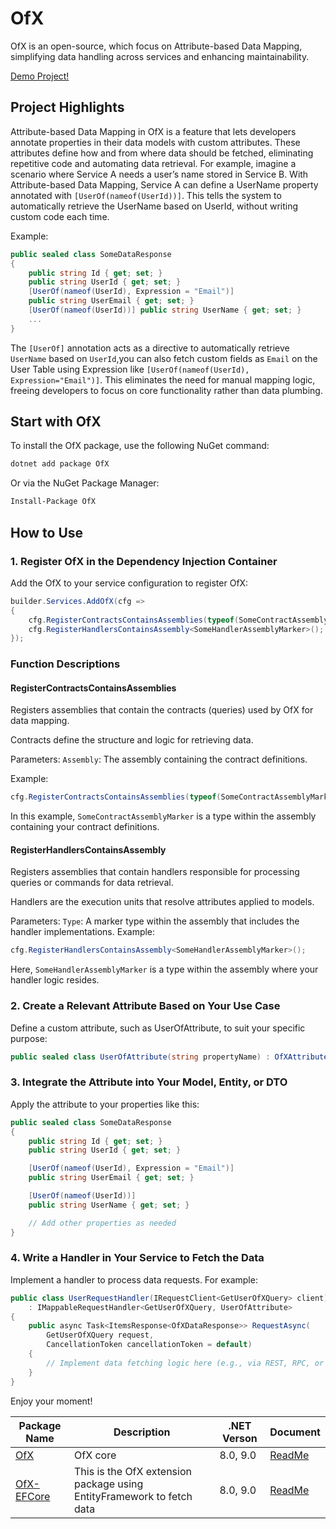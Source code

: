 # OfX

OfX is an open-source, which focus on Attribute-based Data Mapping, simplifying data handling across services and enhancing maintainability.

[Demo Project!](https://github.com/quyvu01/TestOfX-Demo)
## Project Highlights
Attribute-based Data Mapping in OfX is a feature that lets developers annotate properties in their data models with custom attributes. These attributes define how and from where data should be fetched, eliminating repetitive code and automating data retrieval.
For example, imagine a scenario where Service A needs a user’s name stored in Service B. With Attribute-based Data Mapping, Service A can define a UserName property annotated with `[UserOf(nameof(UserId))]`. This tells the system to automatically retrieve the UserName based on UserId, without writing custom code each time.

Example:

```C#
public sealed class SomeDataResponse
{
    public string Id { get; set; }
    public string UserId { get; set; }
    [UserOf(nameof(UserId), Expression = "Email")]
    public string UserEmail { get; set; }
    [UserOf(nameof(UserId))] public string UserName { get; set; }
    ...
}
```
The `[UserOf]` annotation acts as a directive to automatically retrieve `UserName` based on `UserId`,you can also fetch custom fields as `Email` on the User Table using Expression like `[UserOf(nameof(UserId), Expression="Email")]`. This eliminates the need for manual mapping logic, freeing developers to focus on core functionality rather than data plumbing.

## Start with OfX
To install the OfX package, use the following NuGet command:

```bash
dotnet add package OfX
```
Or via the NuGet Package Manager:

```bash
Install-Package OfX
```

## How to Use

### 1. Register OfX in the Dependency Injection Container
Add the OfX to your service configuration to register OfX:

```C#
builder.Services.AddOfX(cfg =>
{
    cfg.RegisterContractsContainsAssemblies(typeof(SomeContractAssemblyMarker).Assembly);
    cfg.RegisterHandlersContainsAssembly<SomeHandlerAssemblyMarker>();
});
```

### Function Descriptions
#### RegisterContractsContainsAssemblies

Registers assemblies that contain the contracts (queries) used by OfX for data mapping.

Contracts define the structure and logic for retrieving data.

Parameters: 
`Assembly`: The assembly containing the contract definitions.

Example:
```csharp
cfg.RegisterContractsContainsAssemblies(typeof(SomeContractAssemblyMarker).Assembly);
```

In this example, `SomeContractAssemblyMarker` is a type within the assembly containing your contract definitions.

#### RegisterHandlersContainsAssembly

Registers assemblies that contain handlers responsible for processing queries or commands for data retrieval.

Handlers are the execution units that resolve attributes applied to models.

Parameters:
`Type`: A marker type within the assembly that includes the handler implementations.
Example:
```csharp
cfg.RegisterHandlersContainsAssembly<SomeHandlerAssemblyMarker>();
```

Here, `SomeHandlerAssemblyMarker` is a type within the assembly where your handler logic resides.

### 2. Create a Relevant Attribute Based on Your Use Case
Define a custom attribute, such as UserOfAttribute, to suit your specific purpose:

```C#
public sealed class UserOfAttribute(string propertyName) : OfXAttribute(propertyName);
```

### 3. Integrate the Attribute into Your Model, Entity, or DTO
Apply the attribute to your properties like this:
```C#
public sealed class SomeDataResponse
{
    public string Id { get; set; }
    public string UserId { get; set; }

    [UserOf(nameof(UserId), Expression = "Email")]
    public string UserEmail { get; set; }

    [UserOf(nameof(UserId))]
    public string UserName { get; set; }

    // Add other properties as needed
}
```

### 4. Write a Handler in Your Service to Fetch the Data
Implement a handler to process data requests. For example:
```C#
public class UserRequestHandler(IRequestClient<GetUserOfXQuery> client)
    : IMappableRequestHandler<GetUserOfXQuery, UserOfAttribute>
{
    public async Task<ItemsResponse<OfXDataResponse>> RequestAsync(
        GetUserOfXQuery request,
        CancellationToken cancellationToken = default)
    {
        // Implement data fetching logic here (e.g., via REST, RPC, or gRPC)
    }
}
```

Enjoy your moment!

| Package Name | Description | .NET Verson | Document |
|--| ---| --- | --- |
|[OfX](https://www.nuget.org/packages/OfX/)| OfX core | 8.0, 9.0| [ReadMe](https://github.com/quyvu01/OfX/blob/main/README.md) |
|[OfX-EFCore](https://www.nuget.org/packages/OfX-EFCore/)| This is the OfX extension package using EntityFramework to fetch data | 8.0, 9.0| [ReadMe](https://github.com/quyvu01/OfX/blob/main/src/OfX.EntityFrameworkCore/README.md) |
